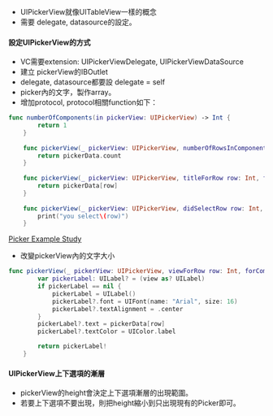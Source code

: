 - UIPickerView就像UITableView一樣的概念
- 需要 delegate, datasource的設定。

#### 設定UIPickerView的方式
- VC需要extension: UIPickerViewDelegate, UIPickerViewDataSource
- 建立 pickerView的IBOutlet
- delegate, datasource都要設 delegate = self
- picker內的文字，製作array。
- 增加protocol, protocol相關function如下：

```Swift
func numberOfComponents(in pickerView: UIPickerView) -> Int {
        return 1
    }
    
    func pickerView(_ pickerView: UIPickerView, numberOfRowsInComponent component: Int) -> Int {
        return pickerData.count
    }
    
    func pickerView(_ pickerView: UIPickerView, titleForRow row: Int, forComponent component: Int) -> String? {
        return pickerData[row]
    }
    
    func pickerView(_ pickerView: UIPickerView, didSelectRow row: Int, inComponent component: Int) {
        print("you select\(row)")
    }
```

[Picker Example Study](https://makeapppie.com/2014/10/21/swift-swift-formatting-a-uipickerview/)


- 改變pickerView內的文字大小
```Swift
func pickerView(_ pickerView: UIPickerView, viewForRow row: Int, forComponent component: Int, reusing view: UIView?) -> UIView {
        var pickerLabel: UILabel? = (view as? UILabel)
        if pickerLabel == nil {
            pickerLabel = UILabel()
            pickerLabel?.font = UIFont(name: "Arial", size: 16)
            pickerLabel?.textAlignment = .center
        }
        pickerLabel?.text = pickerData[row]
        pickerLabel?.textColor = UIColor.label

        return pickerLabel!
    }
```

#### UIPickerView上下選項的漸層
- pickerView的height會決定上下選項漸層的出現範圍。
- 若要上下選項不要出現，則把height縮小到只出現現有的Picker即可。

